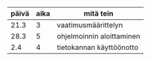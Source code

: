 päivä | aika | mitä tein
--- | --- | ---
21.3 | 3 | vaatimusmäärittelyn
28.3 | 5 | ohjelmoinnin aloittaminen
2.4 | 4 | tietokannan käyttöönotto
